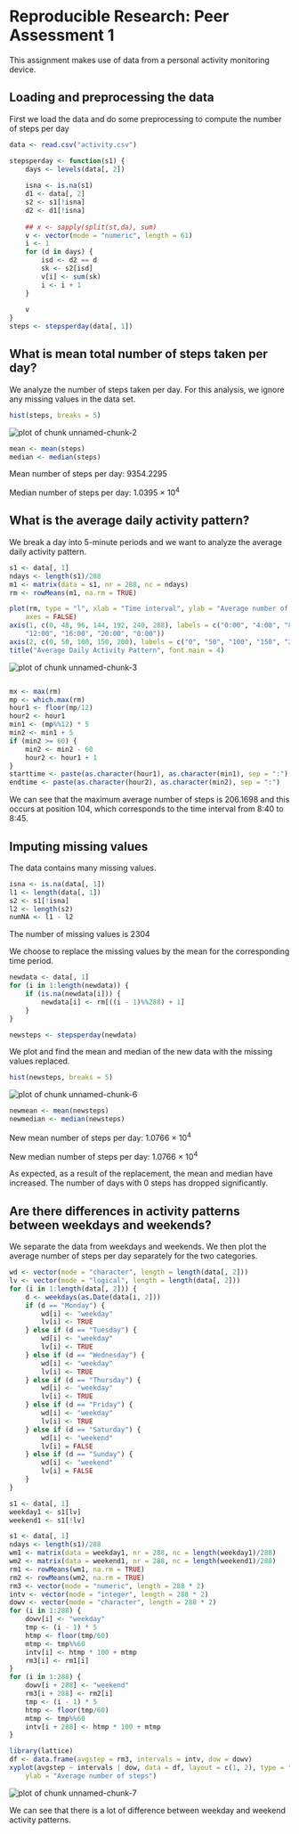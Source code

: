 # Reproducible Research: Peer Assessment 1

This assignment makes use of data from a personal activity monitoring device.

## Loading and preprocessing the data

First we load the data and do some preprocessing to compute the number of steps per day


```r
data <- read.csv("activity.csv")

stepsperday <- function(s1) {
    days <- levels(data[, 2])
    
    isna <- is.na(s1)
    d1 <- data[, 2]
    s2 <- s1[!isna]
    d2 <- d1[!isna]
    
    ## x <- sapply(split(st,da), sum)
    v <- vector(mode = "numeric", length = 61)
    i <- 1
    for (d in days) {
        isd <- d2 == d
        sk <- s2[isd]
        v[i] <- sum(sk)
        i <- i + 1
    }
    
    v
}
steps <- stepsperday(data[, 1])
```


## What is mean total number of steps taken per day?

We analyze the number of steps taken per day. For this analysis, we ignore any missing values in the data set.


```r
hist(steps, breaks = 5)
```

![plot of chunk unnamed-chunk-2](figure/unnamed-chunk-2.png) 

```r
mean <- mean(steps)
median <- median(steps)
```



Mean number of steps per day:    9354.2295

Median number of steps per day:  1.0395 &times; 10<sup>4</sup>



## What is the average daily activity pattern?


We break a day into 5-minute periods and we want to analyze the average daily activity pattern.



```r
s1 <- data[, 1]
ndays <- length(s1)/288
m1 <- matrix(data = s1, nr = 288, nc = ndays)
rm <- rowMeans(m1, na.rm = TRUE)

plot(rm, type = "l", xlab = "Time interval", ylab = "Average number of steps", 
    axes = FALSE)
axis(1, c(0, 48, 96, 144, 192, 240, 288), labels = c("0:00", "4:00", "8:00", 
    "12:00", "16:00", "20:00", "0:00"))
axis(2, c(0, 50, 100, 150, 200), labels = c("0", "50", "100", "150", "200"))
title("Average Daily Activity Pattern", font.main = 4)
```

![plot of chunk unnamed-chunk-3](figure/unnamed-chunk-3.png) 

```r

mx <- max(rm)
mp <- which.max(rm)
hour1 <- floor(mp/12)
hour2 <- hour1
min1 <- (mp%%12) * 5
min2 <- min1 + 5
if (min2 >= 60) {
    min2 <- min2 - 60
    hour2 <- hour1 + 1
}
starttime <- paste(as.character(hour1), as.character(min1), sep = ":")
endtime <- paste(as.character(hour2), as.character(min2), sep = ":")
```


We can see that the maximum average number of steps is 206.1698 and this occurs at position 104, which corresponds to the time interval from 8:40 to 8:45.


## Imputing missing values

The data contains many missing values.


```r
isna <- is.na(data[, 1])
l1 <- length(data[, 1])
s2 <- s1[!isna]
l2 <- length(s2)
numNA <- l1 - l2
```


The number of missing values is 2304

We choose to replace the missing values by the mean for the corresponding time period.


```r
newdata <- data[, 1]
for (i in 1:length(newdata)) {
    if (is.na(newdata[i])) {
        newdata[i] <- rm[((i - 1)%%288) + 1]
    }
}

newsteps <- stepsperday(newdata)
```


We plot and find the mean and median of the new data with the missing values replaced.


```r
hist(newsteps, breaks = 5)
```

![plot of chunk unnamed-chunk-6](figure/unnamed-chunk-6.png) 

```r
newmean <- mean(newsteps)
newmedian <- median(newsteps)
```


New mean number of steps per day:    1.0766 &times; 10<sup>4</sup>

New median number of steps per day:  1.0766 &times; 10<sup>4</sup>

As expected, as a result of the replacement, the mean and median have increased. The number of days with 0 steps has dropped significantly.


## Are there differences in activity patterns between weekdays and weekends?

We separate the data from weekdays and weekends. We then plot the average number of steps per day separately for the two categories.


```r
wd <- vector(mode = "character", length = length(data[, 2]))
lv <- vector(mode = "logical", length = length(data[, 2]))
for (i in 1:length(data[, 2])) {
    d <- weekdays(as.Date(data[i, 2]))
    if (d == "Monday") {
        wd[i] <- "weekday"
        lv[i] <- TRUE
    } else if (d == "Tuesday") {
        wd[i] <- "weekday"
        lv[i] <- TRUE
    } else if (d == "Wednesday") {
        wd[i] <- "weekday"
        lv[i] <- TRUE
    } else if (d == "Thursday") {
        wd[i] <- "weekday"
        lv[i] <- TRUE
    } else if (d == "Friday") {
        wd[i] <- "weekday"
        lv[i] <- TRUE
    } else if (d == "Saturday") {
        wd[i] <- "weekend"
        lv[i] = FALSE
    } else if (d == "Sunday") {
        wd[i] <- "weekend"
        lv[i] = FALSE
    }
}

s1 <- data[, 1]
weekday1 <- s1[lv]
weekend1 <- s1[!lv]

s1 <- data[, 1]
ndays <- length(s1)/288
wm1 <- matrix(data = weekday1, nr = 288, nc = length(weekday1)/288)
wm2 <- matrix(data = weekend1, nr = 288, nc = length(weekend1)/288)
rm1 <- rowMeans(wm1, na.rm = TRUE)
rm2 <- rowMeans(wm2, na.rm = TRUE)
rm3 <- vector(mode = "numeric", length = 288 * 2)
intv <- vector(mode = "integer", length = 288 * 2)
dowv <- vector(mode = "character", length = 288 * 2)
for (i in 1:288) {
    dowv[i] <- "weekday"
    tmp <- (i - 1) * 5
    htmp <- floor(tmp/60)
    mtmp <- tmp%%60
    intv[i] <- htmp * 100 + mtmp
    rm3[i] <- rm1[i]
}
for (i in 1:288) {
    dowv[i + 288] <- "weekend"
    rm3[i + 288] <- rm2[i]
    tmp <- (i - 1) * 5
    htmp <- floor(tmp/60)
    mtmp <- tmp%%60
    intv[i + 288] <- htmp * 100 + mtmp
}

library(lattice)
df <- data.frame(avgstep = rm3, intervals = intv, dow = dowv)
xyplot(avgstep ~ intervals | dow, data = df, layout = c(1, 2), type = "l", xlab = "Time Interval", 
    ylab = "Average number of steps")
```

![plot of chunk unnamed-chunk-7](figure/unnamed-chunk-7.png) 


We can see that there is a lot of difference between weekday and weekend activity patterns.

